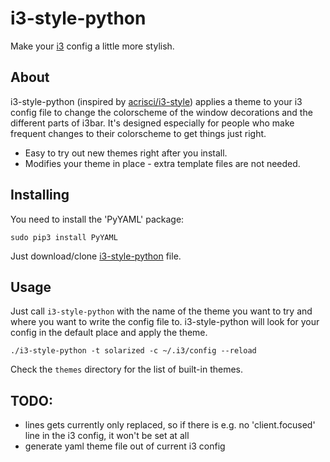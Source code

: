 # i3-style-python
Make your [i3](http://i3wm.org) config a little more stylish.

## About

i3-style-python (inspired by [acrisci/i3-style](https://github.com/acrisci/i3-style)) applies a theme to your i3 config file to change the colorscheme of the window decorations and the different parts of i3bar. It's designed especially for people who make frequent changes to their colorscheme to get things just right.


* Easy to try out new themes right after you install.
* Modifies your theme in place - extra template files are not needed.

## Installing

You need to install the 'PyYAML' package:

    sudo pip3 install PyYAML

Just download/clone [i3-style-python](https://raw.githubusercontent.com/jloeser/i3-style-python/master/i3-style-python) file.

## Usage

Just call `i3-style-python` with the name of the theme you want to try and where you want to write the config file to. i3-style-python will look for your config in the default place and apply the theme.

    ./i3-style-python -t solarized -c ~/.i3/config --reload

Check the `themes` directory for the list of built-in themes.

## TODO:

* lines gets currently only replaced, so if there is e.g. no 'client.focused' line in the i3 config, it won't be set at all
* generate yaml theme file out of current i3 config
